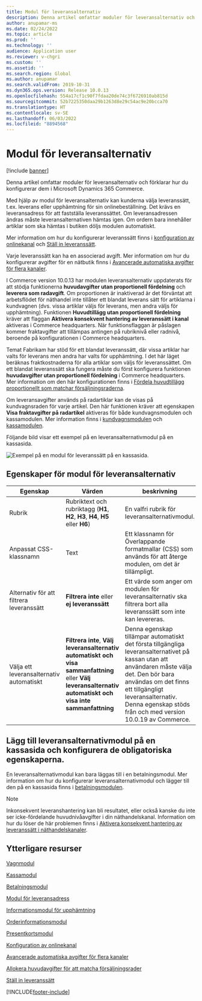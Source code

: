 ```yaml
---
title: Modul för leveransalternativ
description: Denna artikel omfattar moduler för leveransalternativ och förklarar hur du konfigurerar dem i Microsoft Dynamics 365 Commerce.
author: anupamar-ms
ms.date: 02/24/2022
ms.topic: article
ms.prod: ''
ms.technology: ''
audience: Application user
ms.reviewer: v-chgri
ms.custom: ''
ms.assetid: ''
ms.search.region: Global
ms.author: anupamar
ms.search.validFrom: 2019-10-31
ms.dyn365.ops.version: Release 10.0.13
ms.openlocfilehash: 554a17cf1c90f7fdaa20de74c3f6726910ab815d
ms.sourcegitcommit: 52b7225350daa29b1263d8e29c54ac9e20bcca70
ms.translationtype: HT
ms.contentlocale: sv-SE
ms.lasthandoff: 06/03/2022
ms.locfileid: "8894568"
---
```

# <a name="delivery-options-module"></a>Modul för leveransalternativ

[!include [banner](includes/banner.md)]

Denna artikel omfattar moduler för leveransalternativ och förklarar hur du konfigurerar dem i Microsoft Dynamics 365 Commerce.

Med hjälp av modul för leveransalternativ kan kunderna välja leveranssätt, t.ex. leverans eller upphämtning för sin onlinebeställning. Det krävs en leveransadress för att fastställa leveranssättet. Om leveransadressen ändras måste leveransalternativen hämtas igen. Om ordern bara innehåller artiklar som ska hämtas i butiken döljs modulen automatiskt.

Mer information om hur du konfigurerar leveranssätt finns i [konfiguration av onlinekanal](channel-setup-online.md) och [Ställ in leveranssätt](/dynamicsax-2012/appuser-itpro/set-up-modes-of-delivery).

Varje leveranssätt kan ha en associerad avgift. Mer information om hur du konfigurerar avgifter för en nätbutik finns i [Avancerade automatiska avgifter för flera kanaler](omni-auto-charges.md).

I Commerce version 10.0.13 har modulen leveransalternativ uppdaterats för att stödja funktionerna **huvudavgifter utan proportionell fördelning** och **leverera som radavgift**. Om proportionen är inaktiverad är det förväntat att arbetsflödet för näthandel inte tillåter ett blandat leverans sätt för artiklarna i kundvagnen (dvs. vissa artiklar väljs för leverans, men andra väljs för upphämtning). Funktionen **Huvudtillägg utan proportionell fördelning** kräver att flaggan **Aktivera konsekvent hantering av leveranssätt i kanal** aktiveras i Commerce headquarters. När funktionsflaggan är påslagen kommer fraktavgifter att tillämpas antingen på rubriknivå eller radnivå, beroende på konfigurationen i Commerce headquarters.

Temat Fabrikam har stöd för ett blandat leveranssätt, där vissa artiklar har valts för leverans men andra har valts för upphämtning. I det här läget beräknas fraktkostnaderna för alla artiklar som väljs för leveranssättet. Om ett blandat leveranssätt ska fungera måste du först konfigurera funktionen **huvudavgifter utan proportionell fördelning** i Commerce headquarters. Mer information om den här konfigurationen finns i [Fördela huvudtillägg proportionellt som matchar försäljningsraderna](pro-rate-charges-matching-lines.md).

Om leveransavgifter används på radartiklar kan de visas på kundvagnsraden för varje artikel. Den här funktionen kräver att egenskapen **Visa fraktavgifter på radartikel** aktiveras för både kundvagnsmodulen och kassamodulen. Mer information finns i [kundvagnsmodulen](add-cart-module.md) och [kassamodulen](add-checkout-module.md).

Följande bild visar ett exempel på en leveransalternativmodul på en kassasida.

![Exempel på en modul för leveranssätt på en kassasida.](./media/ecommerce-deliveryoptions.PNG)

## <a name="delivery-options-module-properties"></a>Egenskaper för modul för leveransalternativ

| Egenskap | Värden | beskrivning |
|----------|--------|-------------|
| Rubrik | Rubriktext och rubriktagg (**H1**, **H2**, **H3**, **H4**, **H5** eller **H6**) | En valfri rubrik för leveransalternativmodul. |
| Anpassat CSS-klassnamn | Text | Ett klassnamn för Överlappande formatmallar (CSS) som används för att återge modulen, om det är tillämpligt. |
| Alternativ för att filtrera leveranssätt | **Filtrera inte** eller **ej leveranssätt** | Ett värde som anger om modulen för leveransalternativ ska filtrera bort alla leveranssätt som inte kan levereras. |
| Välja ett leveransalternativ automatiskt | **Filtrera inte**, **Välj leveransalternativ automatiskt och visa sammanfattning** eller **Välj leveransalternativ automatiskt och visa inte sammanfattning** | Denna egenskap tillämpar automatiskt det första tillgängliga leveransalternativet på kassan utan att användaren måste välja det. Den bör bara användas om det finns ett tillgängligt leveransalternativ. Denna egenskap stöds från och med version 10.0.19 av Commerce. |

## <a name="add-a-delivery-options-module-to-a-checkout-page-and-set-the-required-properties"></a>Lägg till leveransalternativmodul på en kassasida och konfigurera de obligatoriska egenskaperna.

En leveransalternativmodul kan bara läggas till i en betalningsmodul. Mer information om hur du konfigurerar leveransalternativmodul och lägger till den på en kassasida finns i [betalningsmodulen](add-checkout-module.md).

> [!NOTE]
> Inkonsekvent leveranshantering kan bli resultatet, eller också kanske du inte ser icke-fördelande huvudnivåavgifter i din näthandelskanal. Information om hur du löser de här problemen finns i [Aktivera konsekvent hantering av leveranssätt i näthandelskanaler](consistent-delivery-mode-handling.md).

## <a name="additional-resources"></a>Ytterligare resurser

[Vagnmodul](add-cart-module.md)

[Kassamodul](add-checkout-module.md)

[Betalningsmodul](payment-module.md)

[Modul för leveransadress](ship-address-module.md)

[Informationsmodul för upphämtning](pickup-info-module.md)

[Orderinformationsmodul](order-confirmation-module.md)

[Presentkortsmodul](add-giftcard.md)

[Konfiguration av onlinekanal](channel-setup-online.md)

[Avancerade automatiska avgifter för flera kanaler](omni-auto-charges.md)

[Allokera huvudavgifter för att matcha försäljningsrader](pro-rate-charges-matching-lines.md)

[Ställ in leveranssätt](/dynamicsax-2012/appuser-itpro/set-up-modes-of-delivery)


[!INCLUDE[footer-include](../includes/footer-banner.md)]
